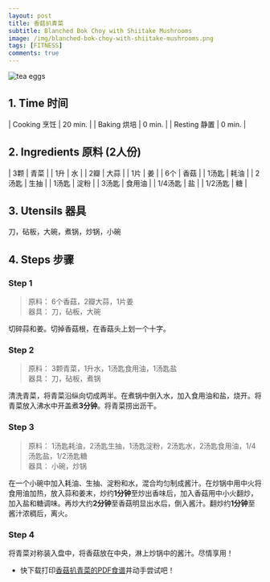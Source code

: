 ```yaml
---
layout: post
title: 香菇扒青菜
subtitle: Blanched Bok Choy with Shiitake Mushrooms
image: /img/blanched-bok-choy-with-shiitake-mushrooms.png
tags: [FITNESS]
comments: true
---
```


![tea eggs](https://uraplutonium.github.io/open-recipe/img/blanched-bok-choy-with-shiitake-mushrooms.png)

## 1. Time 时间

| Cooking 烹饪 | 20 min. |
| Baking 烘培  | 0 min.  |
| Resting 静置 | 0 min. |

## 2. Ingredients 原料 (2人份)

| 3颗      | 青菜   |
| 1升      | 水     |
| 2瓣      | 大蒜   |
| 1片      | 姜     |
| 6个      | 香菇   |
| 1汤匙    | 耗油   |
| 2汤匙    | 生抽   |
| 1汤匙    | 淀粉   |
| 3汤匙    | 食用油 |
| 1/4汤匙  | 盐     |
| 1/2汤匙  | 糖     |

## 3. Utensils 器具

刀，砧板，大碗，煮锅，炒锅，小碗

## 4. Steps 步骤

### Step 1
> 原料： 6个香菇，2瓣大蒜，1片姜  
> 器具： 刀，砧板，大碗

切碎蒜和姜。切掉香菇根，在香菇头上划一个十字。

### Step 2
> 原料： 3颗青菜，1升水，1汤匙食用油，1汤匙盐  
> 器具： 刀，砧板，煮锅

清洗青菜，将青菜沿纵向切成两半。在煮锅中倒入水，加入食用油和盐，烧开。将青菜放入沸水中开盖煮**3分钟**。将青菜捞出沥干。

### Step 3
> 原料： 1汤匙耗油，2汤匙生抽，1汤匙淀粉，2汤匙水，2汤匙食用油，1/4汤匙盐，1/2汤匙糖  
> 器具： 小碗，炒锅

在一个小碗中加入耗油、生抽、淀粉和水，混合均匀制成酱汁。在炒锅中用中火将食用油加热，放入蒜和姜末，炒约**1分钟**至炒出香味后，加入香菇用中小火翻炒，加入盐和糖调味。再炒大约**2分钟**至香菇明显出水后，倒入酱汁。翻炒约**1分钟**至酱汁浓稠后，离火。

### Step 4
将青菜对称装入盘中，将香菇放在中央，淋上炒锅中的酱汁。尽情享用！

- 快下载打印[香菇扒青菜的PDF食谱](https://uraplutonium.github.io/open-recipe/pdf/Blanched.Bok.Choy.with.Shiitake.Mushrooms.香菇扒青菜.pdf)并动手尝试吧！
